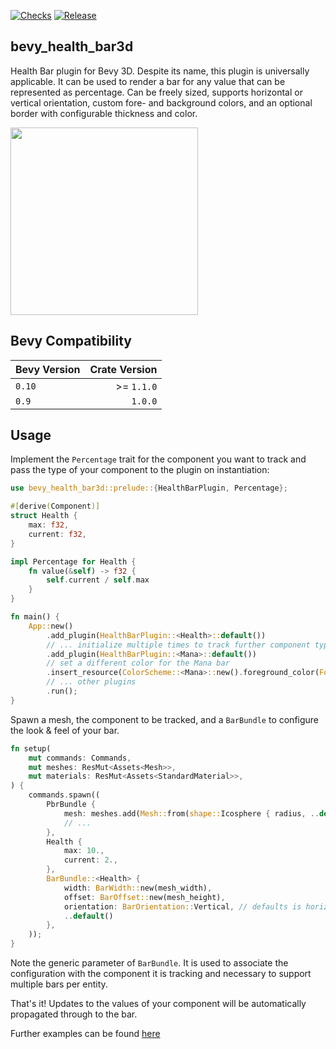 [![Checks](https://github.com/sparten11740/bevy_health_bar3d/actions/workflows/checks.yml/badge.svg)](https://github.com/sparten11740/bevy_health_bar3d/actions/workflows/checks.yml) [![Release](https://github.com/sparten11740/bevy_health_bar3d/actions/workflows/release.yml/badge.svg)](https://github.com/sparten11740/bevy_health_bar3d/actions/workflows/release.yml)

## bevy_health_bar3d

Health Bar plugin for Bevy 3D. Despite its name, this plugin is universally applicable. It can be used to render a bar
for any value that can be represented as percentage. Can be freely sized, supports horizontal or vertical orientation,
custom fore- and background colors, and an optional border with configurable thickness and color.

<img src="https://github.com/sparten11740/bevy_health_bar3d/assets/2863630/31c50809-30f0-45fc-8639-054db7c96429" width="300" />

## Bevy Compatibility

| Bevy Version | Crate Version |
| ------------ | ------------: |
| `0.10`       |   \>= `1.1.0` |
| `0.9`        |       `1.0.0` |

## Usage

Implement the `Percentage` trait for the component you want to track and pass the type of your component
to the plugin on instantiation:

```rust
use bevy_health_bar3d::prelude::{HealthBarPlugin, Percentage};

#[derive(Component)]
struct Health {
    max: f32,
    current: f32,
}

impl Percentage for Health {
    fn value(&self) -> f32 {
        self.current / self.max
    }
}

fn main() {
    App::new()
        .add_plugin(HealthBarPlugin::<Health>::default())
        // ... initialize multiple times to track further component types
        .add_plugin(HealthBarPlugin::<Mana>::default())
        // set a different color for the Mana bar
        .insert_resource(ColorScheme::<Mana>::new().foreground_color(ForegroundColor::Static(Color::BLUE)))
        // ... other plugins
        .run();
}
```

Spawn a mesh, the component to be tracked, and a `BarBundle` to configure the look & feel of your bar.

```rust
fn setup(
    mut commands: Commands,
    mut meshes: ResMut<Assets<Mesh>>,
    mut materials: ResMut<Assets<StandardMaterial>>,
) {
    commands.spawn((
        PbrBundle {
            mesh: meshes.add(Mesh::from(shape::Icosphere { radius, ..default() })),
            // ...
        },
        Health {
            max: 10.,
            current: 2.,
        },
        BarBundle::<Health> {
            width: BarWidth::new(mesh_width),
            offset: BarOffset::new(mesh_height),
            orientation: BarOrientation::Vertical, // defaults is horizontal
            ..default()
        },
    ));
}
```

Note the generic parameter of `BarBundle`. It is used to associate the configuration with the component it is tracking
and necessary to support multiple bars per entity.

That's it! Updates to the values of your component will be automatically propagated through to the bar.

Further examples can be found [here](https://github.com/sparten11740/bevy_health_bar3d/tree/main/examples)
